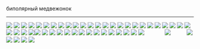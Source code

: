 биполярный медвежонок
***
![](https://64.media.tumblr.com/0ce14c5563d4ebf8d16bd500a3bd9027/ef7b7687259e6b3c-af/s100x200/b68ee13ae5a2998e4cda8507db1049afd1bef07a.pnj) ![](https://64.media.tumblr.com/72024d0026960f9475a802dfb06cdc26/e3653219d1396e0c-e0/s100x200/ef3d0c352be1f65ab98d79e70ecb726ea1a1f4b5.gifv) ![](https://64.media.tumblr.com/da56d0ede08ae2b9f13d07f3cb490d93/d916ba42e9e7eac2-cc/s100x200/a4b8dafd4792279784b2e9b05d94328c0a1da8fc.jpg) ![](https://64.media.tumblr.com/cb10ac6a5270ef722495aafd68cd360a/37a4cec1eae8f35f-d6/s100x200/faa34d380e189b0a9dba550483d2253c0cd5e88b.pnj) ![](https://64.media.tumblr.com/28a179a2771fc2c466c9ad97ee2d8024/3865780681b0a686-5e/s100x200/aed8dc7f0ffb114fc9122ee945cd0a652c762357.pnj) ![](https://64.media.tumblr.com/d9f3bc1610dda846678caf5fe04d8490/722a7e10bd16df71-45/s100x200/61512ab8679f86786e1535c8b17e46a8ba652c53.pnj) ![](https://64.media.tumblr.com/d9a1842f57503355cbe10409a7574912/b6b32c62a8bf8500-4b/s100x200/32fc619ab32d96524cc456176cf3ecdd8a53e5c8.gifv) ![](https://64.media.tumblr.com/c9cd8f91045840d278e867a98238e46f/417d5ae55f2bb8d9-f2/s100x200/322cc724d401852d99c0f562b40d06d34594271b.gifv) ![](https://64.media.tumblr.com/7047df06570e8d3e907f7c346e0eaa69/0e5beea2caf3007f-03/s100x200/75a6f10970a9da5e94c92b9b8557d5c76b9fea65.pnj) ![](https://64.media.tumblr.com/64bacbc6600036e521a6ddbc4f14c8c7/95e44aab6088c3d6-76/s100x200/968416bdeafcc2d5e866a0a95587231ed18e691b.gifv) ![](https://64.media.tumblr.com/f7a8bd448cb0ec6997c7d46ff25208f5/1bf5183509c62356-c1/s100x200/f6e553ba1d564edda4d18d74721cae605c9bbb3c.pnj) ![](https://64.media.tumblr.com/e0f0fccabc2c35ccd8ec36ad2dc435ca/ea0886f21ea4fc97-6f/s100x200/9d40f59cf5ed954c08c216f0aad8ee97382a4d37.gifv) ![](https://64.media.tumblr.com/04c608c4b75400db88cc9a93d1e63961/d2e1a2183d1620db-d2/s100x200/a8231144f537c4453a45ebd6568cad38d7bd9ae7.pnj) ![](https://64.media.tumblr.com/8c2a64b8dd2fbeb3cf3825c0ca898bae/ec61887032664220-84/s100x200/a410a5da12fa1de0f31b6a84f5972983d5f90dcd.gifv) ![](https://64.media.tumblr.com/a77414c7b4eff83c9d50658c66354192/9af10e6ef50ca95b-d4/s100x200/9914e773a4733fea7b456954bf4230d8cb4b9064.gifv) ![](https://64.media.tumblr.com/9fb2e42c06b8771d2c1199b7635c4059/87e5bea842243b20-fb/s100x200/a790fae5a36758c07052e6fc5b481ae670d59232.gifv) ![](https://64.media.tumblr.com/c821a5a8f195d331a00a3a660a4121a5/66085993d9ff5c38-22/s100x200/9a9fb71c2878d8ef071bd16b549a96108a94965c.pnj)
![](https://64.media.tumblr.com/09bb327913bfbd3d4c04a382d52e8e7f/b574f4a39f7de4a6-56/s100x200/36df8d018ba5789f1f49541e6af4ed3cfb3c7967.pnj) ![](https://64.media.tumblr.com/699989ed52e34d6f9004d87b4e0d5f47/d79b386dd434d7d8-92/s100x200/3690772ac9de7515734b8f855cae5d97bbd02833.gifv) ![](https://64.media.tumblr.com/d47c1149bc92848c7e6adb7b8fbe53ef/09e7d35d9a845ed5-e2/s250x400/bc6d7de070fb0b5d4a4b7760198ea9621e651775.gifv) ![](https://64.media.tumblr.com/39a94a8e906e351e71232baac48b5707/f278899b7e79a29f-32/s100x200/3e57a1aeb810bee796d728c8f0fa18d10060a958.gifv) ![](https://64.media.tumblr.com/54e085a8f69e716e9b01f1fde2b01f8b/3865780681b0a686-f5/s100x200/3db800e509f31ecafc4e81f683d8b835e53e7a9b.gifv) ![](https://64.media.tumblr.com/a78f8a1a5ea19cb81be5f8a672a93bae/8126fef90b38b569-38/s100x200/e5af75e2da7cefff61db25e81f1a5a10f817fdbc.pnj) ![](https://64.media.tumblr.com/fe97c76953313373b5d299cb8949a32f/88e8cb526b313b34-55/s100x200/cdf42de64ee484168062218490ce536d1bac0d0c.gifv) ![](https://64.media.tumblr.com/433c76263d31b2bcab2410b9838ed0c4/610ca4af192f4757-37/s100x200/c3ba2bd4330b15b91da5d791f660e0e4e28b7515.jpg) ![](https://64.media.tumblr.com/9a7e784aa08c331c2772f423b418e416/39206f329e6e7408-7f/s100x200/060e68fb580d361cc5d3c305a466b4b8dca031a4.pnj) ![](https://64.media.tumblr.com/ddae69ee1bb2e0aa7fb80b01456b6f3d/d79b386dd434d7d8-23/s100x200/944d4929cc78ea687c95283f9a9eed3646320ef4.pnj) ![](https://64.media.tumblr.com/bd45c198d5ddd87b04f71a03ced9575e/f278899b7e79a29f-fe/s100x200/2b44a8fdf2eb9a9caecc6345475a73a18a0dc5bf.pnj) ![](https://64.media.tumblr.com/9245a15dad34f3b6bd5179908407ec73/e16d9c3fd8438e13-af/s100x200/ccf910778204ed13b524dc4db741a009fb08e47c.jpg)![](https://64.media.tumblr.com/bf296212b2253ed82911b546887100b3/18bd1bb600eba898-aa/s100x200/9114aa893cf3459f35fd5d79b6ea70b2b7bb0e47.pnj) ![](https://64.media.tumblr.com/5aa390885138a9aba1af55d0ba86184e/47dba9724143cb2a-0a/s100x200/75dfa2076ad394a80a5ec1a0009961320765d66a.gifv) ![](https://64.media.tumblr.com/ced9c3e5778bf219e20c0bac5d054e54/1b8381f969116a1e-9c/s100x200/5d6bcffae4eb82a38c7c24bf19d128a65aacaff2.gifv) ![](https://64.media.tumblr.com/f771d61d2ac0aa74965f1b5446f2ef6b/ffbc5a9428d33495-6e/s100x200/8ca7233d38bce7b47c2dfb5a5306b0fe93692287.pnj) ![](https://64.media.tumblr.com/fab9a752dac02405ec7de6dba6ab49ee/a2c22d45d485e6f7-bd/s100x200/c70eda865e04a21cee2e6289d903df59c4ad4fe6.gifv) ![](https://64.media.tumblr.com/2aa7e01ff00d99040f040611b7bcf405/5cd52271f284eab2-ee/s100x200/acc4ab21dc90b4bc3bd1fa9ae0feabc2cbf1bb1b.gifv) ![](https://64.media.tumblr.com/46b5c432853fb13dfcb9b96937e11286/2b2b6411073cf107-0e/s100x200/fd0617020c88174149ee8f8e8248b708a2e16212.gifv) ![](https://64.media.tumblr.com/5bf02a56854e0ff898f70870bb3f7a30/2ba82c85997e6a3f-eb/s100x200/137a17a64e5aacd3da7e9001cd5d5b5d9fea69bc.gifv) ![](https://64.media.tumblr.com/67ccc098ace3346b643830f52bc58196/a7e2c73ddfcb6d77-39/s100x200/64c2a51c23fb2b8c24458228690288c8e08f2a53.pnj) ![](https://64.media.tumblr.com/18de5bda6fc8f4620b76a70ed02a1a09/3cc1544b214896ab-1f/s100x200/3f5ca4bae6499aa2cef993975944eb3a1d6a301d.pnj) ![](https://64.media.tumblr.com/f4be6943132371658572303ac2ac6816/c2339461670b057b-ef/s100x200/5d622b90a8eb4ac6a2c43aa074a4dbb023d61d83.jpg) ![](https://64.media.tumblr.com/401a4f5046ddb77268e863446eb8ea62/cd931d517393d789-c1/s100x200/4858012e9eff18ef6cfd3ad461b11a6b7f2c913a.jpg) ![](https://64.media.tumblr.com/afd20ba6c8de16b1e5edbca49a9dda10/542c1391a5391251-18/s100x200/5831b3527649a420c9d80c7e4fd7e89f2bb3f24f.gifv) ![](https://media.discordapp.net/attachments/1068940753302208605/1197388301917753475/1019_20240118065330.png?ex=65bb15c1&is=65a8a0c1&hm=4b7abef4f75dd6eb3d986b7ee84c031a105fe8a5b9293ce849499c9cb11d7bad&=&format=webp&quality=lossless) ![](https://cdn.discordapp.com/attachments/1068940753302208605/1197392073649815632/1020_20240118070827.png?ex=65bb1944&is=65a8a444&hm=7c301f0f28fd9ad1ec07fb5edd6e86c6d1d801e53ab55c6cd933c5d7b527512b&)ㅤㅤㅤㅤ
![](https://cdn.discordapp.com/attachments/1068940753302208605/1197312013131591751/photo_2024-01-17_05-04-28.jpg?ex=65baceb4&is=65a859b4&hm=d6e15da02013e144dce14fde24e0bda41d51e4c54d4a282272652aae36a8efa5&)
ㅤㅤㅤ![](https://64.media.tumblr.com/c26e525067de1a9d4285e451d050bad6/44b88cdeb699e68c-3b/s250x400/09627b04be19ad33c50768c5d13a4df419284a23.gifv) ![](https://64.media.tumblr.com/dfa7134894c2a3f2d47752885ec78258/46553f7b16d5ae16-bf/s250x400/b495aa6692bde6859d26bb2243ffb1c03dc6017c.gifv) ![](https://64.media.tumblr.com/06823f9b41af798cb896f59aa4b78af7/186bd89cfe934a48-b0/s250x400/7c30d3f9dfd11f3ca5578a69a32154c39482c9a0.pnj) ![](https://64.media.tumblr.com/6642a6567f447167627734d6234ba5b2/deefe9d2706f3d13-79/s250x400/b7e418515ddb38b92ef96239547d57b2ab77bfe8.gifv) ![](https://64.media.tumblr.com/5fded1f2426e26d31771c774ddba01bf/db615969721f26d4-c4/s250x400/601b0f59e174914cfebfd72f03dbdd7b052b77f0.gifv) 
